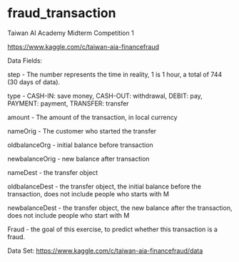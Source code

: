 # fraud_transaction
Taiwan AI Academy Midterm Competition 1

https://www.kaggle.com/c/taiwan-aia-financefraud


Data Fields:

step - The number represents the time in reality, 1 is 1 hour, a total of 744 (30 days of data).

type - CASH-IN: save money, CASH-OUT: withdrawal, DEBIT: pay, PAYMENT: payment, TRANSFER: transfer

amount - The amount of the transaction, in local currency

nameOrig - The customer who started the transfer

oldbalanceOrg - initial balance before transaction

newbalanceOrig - new balance after transaction

nameDest - the transfer object

oldbalanceDest - the transfer object, the initial balance before the transaction, does not include people who starts with M

newbalanceDest - the transfer object, the new balance after the transaction, does not include people who start with M

Fraud - the goal of this exercise, to predict whether this transaction is a fraud.


Data Set:
https://www.kaggle.com/c/taiwan-aia-financefraud/data
